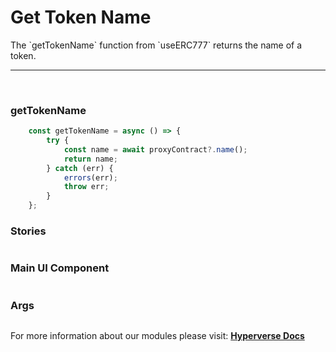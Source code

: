# Get Token Name

<p> The `getTokenName` function from `useERC777` returns the name of a token. </p>

---

<br>

### getTokenName

```jsx
	const getTokenName = async () => {
		try {
			const name = await proxyContract?.name();
			return name;
		} catch (err) {
			errors(err);
			throw err;
		}
	};
```

### Stories

```jsx

```

### Main UI Component

```jsx

```

### Args

```jsx

```

For more information about our modules please visit: [**Hyperverse Docs**](https://docs.hyperverse.dev)
